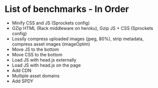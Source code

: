 # List of benchmarks - In Order

- Minify CSS and JS (Sprockets config)
- GZip HTML (Rack middleware on heroku), Gzip JS + CSS (Sprockets config)
- Lossily compress uploaded images (jpeg, 80%), strip metadata, compress asset images (imageOptim) 
- Move JS to the bottom
- Move CSS to the bottom
- Load JS with head.js externally
- Load JS with head.js on the page
- Add CDN
- Multiple asset domains
- Add SPDY
